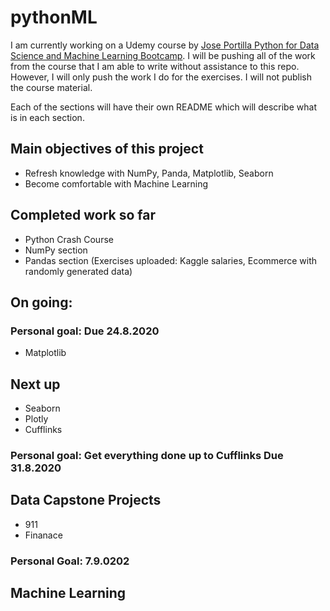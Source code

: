 # pythonML
I am currently working on a Udemy course by [Jose Portilla Python for Data Science and Machine Learning Bootcamp](https://www.udemy.com/course/python-for-data-science-and-machine-learning-bootcamp/). 
I will be pushing all of the work from the course that I am able to write without assistance to this repo. 
However, I will only push the work I do for the exercises. I will not publish the course material.

Each of the sections will have their own README which will describe what is in each section.

## Main objectives of this project
- Refresh knowledge with NumPy, Panda, Matplotlib, Seaborn
- Become comfortable with Machine Learning


## Completed work so far
- Python Crash Course
- NumPy section 
- Pandas section (Exercises uploaded: Kaggle salaries, Ecommerce with randomly generated data)

## On going:
### Personal goal: Due 24.8.2020
- Matplotlib

## Next up
- Seaborn
- Plotly
- Cufflinks
### Personal goal: Get everything done up to Cufflinks Due 31.8.2020


## Data Capstone Projects
- 911
- Finanace
### Personal Goal: 7.9.0202

## Machine Learning
